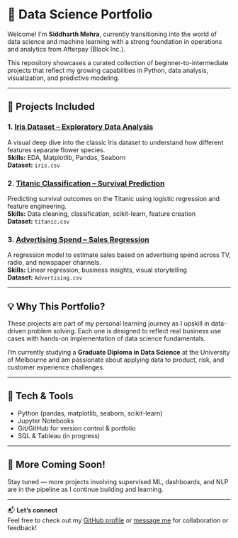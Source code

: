 # 🧠 Data Science Portfolio

Welcome! I'm **Siddharth Mehra**, currently transitioning into the world of data science and machine learning with a strong foundation in operations and analytics from Afterpay (Block Inc.).

This repository showcases a curated collection of beginner-to-intermediate projects that reflect my growing capabilities in Python, data analysis, visualization, and predictive modeling.

---

## 📁 Projects Included

### 1. [Iris Dataset – Exploratory Data Analysis](./1_Iris_EDA)
A visual deep dive into the classic Iris dataset to understand how different features separate flower species.  
**Skills:** EDA, Matplotlib, Pandas, Seaborn  
**Dataset:** `iris.csv`

### 2. [Titanic Classification – Survival Prediction](./2_Customer_Churn_Classification)
Predicting survival outcomes on the Titanic using logistic regression and feature engineering.  
**Skills:** Data cleaning, classification, scikit-learn, feature creation  
**Dataset:** `titanic.csv`

### 3. [Advertising Spend – Sales Regression](./3_Sales_Regression)
A regression model to estimate sales based on advertising spend across TV, radio, and newspaper channels.  
**Skills:** Linear regression, business insights, visual storytelling  
**Dataset:** `Advertising.csv`

---

## 💡 Why This Portfolio?

These projects are part of my personal learning journey as I upskill in data-driven problem solving. Each one is designed to reflect real business use cases with hands-on implementation of data science fundamentals.

I’m currently studying a **Graduate Diploma in Data Science** at the University of Melbourne and am passionate about applying data to product, risk, and customer experience challenges.

---

## 🧰 Tech & Tools

- Python (pandas, matplotlib, seaborn, scikit-learn)
- Jupyter Notebooks
- Git/GitHub for version control & portfolio
- SQL & Tableau (in progress)

---

## 🚀 More Coming Soon!
Stay tuned — more projects involving supervised ML, dashboards, and NLP are in the pipeline as I continue building and learning.

---

📬 **Let’s connect**  
Feel free to check out my [GitHub profile](https://github.com/sidmehra17) or [message me](mailto:siddmehra17@gmail.com) for collaboration or feedback!
